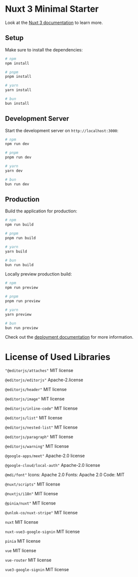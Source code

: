 # Nuxt 3 Minimal Starter

Look at the [Nuxt 3 documentation](https://nuxt.com/docs/getting-started/introduction) to learn more.

## Setup

Make sure to install the dependencies:

```bash
# npm
npm install

# pnpm
pnpm install

# yarn
yarn install

# bun
bun install
```

## Development Server

Start the development server on `http://localhost:3000`:

```bash
# npm
npm run dev

# pnpm
pnpm run dev

# yarn
yarn dev

# bun
bun run dev
```

## Production

Build the application for production:

```bash
# npm
npm run build

# pnpm
pnpm run build

# yarn
yarn build

# bun
bun run build
```

Locally preview production build:

```bash
# npm
npm run preview

# pnpm
pnpm run preview

# yarn
yarn preview

# bun
bun run preview
```

Check out the [deployment documentation](https://nuxt.com/docs/getting-started/deployment) for more information.

# License of Used Libraries

```"@editorjs/attaches"```  MIT license

```@editorjs/editorjs"``` Apache-2.license

```@editorjs/header"``` MIT license

```@editorjs/image"``` MIT license

```@editorjs/inline-code"``` MIT license

```@editorjs/list"``` MIT license

```@editorjs/nested-list"``` MIT license

```@editorjs/paragraph"``` MIT license

```@editorjs/warning"``` MIT license

```@google-apps/meet"``` Apache-2.0 license

```@google-cloud/local-auth"``` Apache-2.0 license

```@mdi/font"``` Icons: Apache 2.0  Fonts: Apache 2.0  Code: MIT

```@nuxt/scripts"``` MIT license

```@nuxtjs/i18n"``` MIT license

```@pinia/nuxt"``` MIT license

```@unlok-co/nuxt-stripe"``` MIT license

```nuxt``` MIT license

```nuxt-vue3-google-signin``` MIT license

```pinia``` MIT license

```vue``` MIT license

```vue-router``` MIT license

```vue3-google-signin``` MIT license